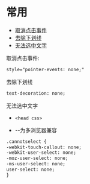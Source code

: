 # 常用

* [取消点击事件](#取消点击事件)
* [去除下划线](#去除下划线)
* [无法选中文字](#无法选中文字)



取消点击事件:
```html
style="pointer-events: none;"
```

去除下划线
```html
text-decoration: none;
```

无法选中文字
*     <head css>
* --为多浏览器兼容
```html
.cannotselect {
-webkit-touch-callout: none;
-webkit-user-select: none;
-moz-user-select: none;
-ms-user-select: none;
user-select: none;
}
```

